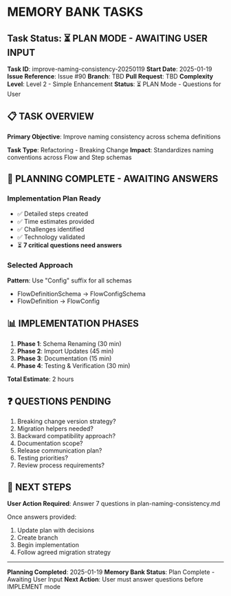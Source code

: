 # MEMORY BANK TASKS

## Task Status: ⏳ PLAN MODE - AWAITING USER INPUT

**Task ID**: improve-naming-consistency-20250119
**Start Date**: 2025-01-19
**Issue Reference**: Issue #90
**Branch**: TBD
**Pull Request**: TBD
**Complexity Level**: Level 2 - Simple Enhancement
**Status**: ⏳ PLAN Mode - Questions for User

## 📋 TASK OVERVIEW

**Primary Objective**: Improve naming consistency across schema definitions

**Task Type**: Refactoring - Breaking Change
**Impact**: Standardizes naming conventions across Flow and Step schemas

## 🎯 PLANNING COMPLETE - AWAITING ANSWERS

### Implementation Plan Ready

- ✅ Detailed steps created
- ✅ Time estimates provided
- ✅ Challenges identified
- ✅ Technology validated
- ⏳ **7 critical questions need answers**

### Selected Approach

**Pattern**: Use "Config" suffix for all schemas

- FlowDefinitionSchema → FlowConfigSchema
- FlowDefinition → FlowConfig

## 📊 IMPLEMENTATION PHASES

1. **Phase 1**: Schema Renaming (30 min)
2. **Phase 2**: Import Updates (45 min)
3. **Phase 3**: Documentation (15 min)
4. **Phase 4**: Testing & Verification (30 min)

**Total Estimate**: 2 hours

## ❓ QUESTIONS PENDING

1. Breaking change version strategy?
2. Migration helpers needed?
3. Backward compatibility approach?
4. Documentation scope?
5. Release communication plan?
6. Testing priorities?
7. Review process requirements?

## 📝 NEXT STEPS

**User Action Required**: Answer 7 questions in plan-naming-consistency.md

Once answers provided:

1. Update plan with decisions
2. Create branch
3. Begin implementation
4. Follow agreed migration strategy

---

**Planning Completed**: 2025-01-19
**Memory Bank Status**: Plan Complete - Awaiting User Input
**Next Action**: User must answer questions before IMPLEMENT mode
